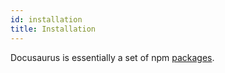 ```yaml
---
id: installation
title: Installation
---
```


Docusaurus is essentially a set of npm [packages](https://github.com/facebook/docusaurus/tree/main/packages).